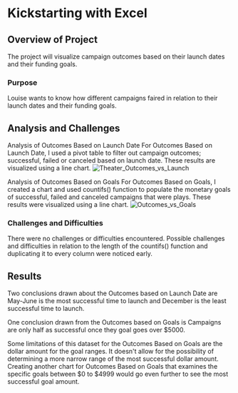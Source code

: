 # Kickstarting with Excel

## Overview of Project
The project will visualize campaign outcomes based on their launch dates and their funding goals. 

### Purpose
Louise wants to know how different campaigns faired in relation to their launch dates and their funding goals.

## Analysis and Challenges
Analysis of Outcomes Based on Launch Date
For Outcomes Based on Launch Date, I used a pivot table to filter out campaign outcomes; successful, failed or canceled based on launch date. These results are visualized using a line chart. 
![Theater_Outcomes_vs_Launch](https://user-images.githubusercontent.com/90795844/141693575-feda80e7-f878-41dd-94f6-597c3ad59486.png)

Analysis of Outcomes Based on Goals
For Outcomes Based on Goals, I created a chart and used countifs() function to populate the monetary goals of successful, failed and canceled campaigns that were plays. These results were visualized using a line chart.
![Outcomes_vs_Goals](https://user-images.githubusercontent.com/90795844/141693615-2481b062-ac13-4e74-8f42-04689f391dd4.png)

### Challenges and Difficulties
There were no challenges or difficulties encountered. Possible challenges and difficulties in relation to the length of the countifs() function and duplicating it to every column were noticed early.

## Results

Two conclusions drawn about the Outcomes based on Launch Date are May-June is the most successful time to launch and December is the least successful time to launch.

One conclusion drawn from the Outcomes based on Goals is Campaigns are only half as successful once they goal goes over $5000.

 Some limitations of this dataset for the Outcomes Based on Goals are the dollar amount for the goal ranges. It doesn't allow for the possibility of determining a more narrow range of the most successful dollar amount. Creating another chart for Outcomes Based on Goals that examines the specific goals between $0 to $4999 would go even further to see the most successful goal amount.


